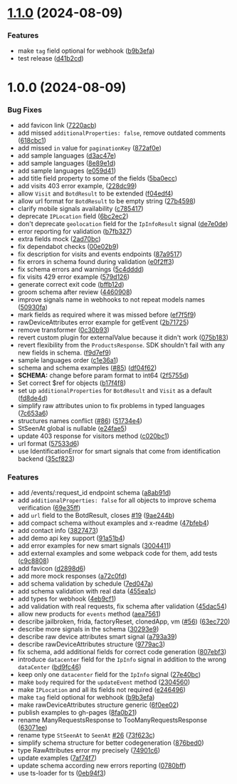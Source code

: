 # [1.1.0](https://github.com/theunderscorer/fingerprint-pro-server-api-openapi/compare/v1.0.0...v1.1.0) (2024-08-09)


### Features

* make `tag` field optional for webhook ([b9b3efa](https://github.com/theunderscorer/fingerprint-pro-server-api-openapi/commit/b9b3efadd98eb86fcdba2b63cb4bef3f8276873f))
* test release ([d41b2cd](https://github.com/theunderscorer/fingerprint-pro-server-api-openapi/commit/d41b2cd4a672552745049bff18ce5598a62c3654))

# 1.0.0 (2024-08-09)


### Bug Fixes

* add favicon link ([7220acb](https://github.com/theunderscorer/fingerprint-pro-server-api-openapi/commit/7220acb581fc69f7cdf54df2672c95810544d30e))
* add missed `additionalProperties: false`, remove outdated comments ([618cbc1](https://github.com/theunderscorer/fingerprint-pro-server-api-openapi/commit/618cbc1736f1ce345e308cc6682ca85a8fd200ba))
* add missed `in` value for `paginationKey` ([872af0e](https://github.com/theunderscorer/fingerprint-pro-server-api-openapi/commit/872af0e67d8920adfde79ff8e7d3d05444e0a817))
* add sample languages ([d3ac47e](https://github.com/theunderscorer/fingerprint-pro-server-api-openapi/commit/d3ac47ef8d3ca9a479446400e9fe41b4c75ff421))
* add sample languages ([8e89e1d](https://github.com/theunderscorer/fingerprint-pro-server-api-openapi/commit/8e89e1deab86360508dc0754676b278a98cf665e))
* add sample languages ([e059d41](https://github.com/theunderscorer/fingerprint-pro-server-api-openapi/commit/e059d4168cf4188a5b1d2db283ee4c809070cc47))
* add title field property to some of the fields ([5ba0ecc](https://github.com/theunderscorer/fingerprint-pro-server-api-openapi/commit/5ba0ecc3b0a47f800bb43b3d85e79080ed1f18a2))
* add visits 403 error example, ([228dc99](https://github.com/theunderscorer/fingerprint-pro-server-api-openapi/commit/228dc995fa5fb717076502c90e1269c130c3194b))
* allow `Visit` and `BotdResult` to be extended ([f04edf4](https://github.com/theunderscorer/fingerprint-pro-server-api-openapi/commit/f04edf42f9670e0ec3a1199b1af8acbe49111ef8))
* allow url format for `BotdResult` to be empty string ([27b4598](https://github.com/theunderscorer/fingerprint-pro-server-api-openapi/commit/27b4598bff0393415d2b97f31222e3474381d328))
* clarify mobile signals availability ([c785417](https://github.com/theunderscorer/fingerprint-pro-server-api-openapi/commit/c7854171179e2daa21a95913531ac34c01c88e73))
* deprecate `IPLocation` field ([6bc2ec2](https://github.com/theunderscorer/fingerprint-pro-server-api-openapi/commit/6bc2ec29e8d26b43b5df725781b2cd54ff35b2c0))
* don't deprecate `geolocation` field for the `IpInfoResult` signal ([de7e0de](https://github.com/theunderscorer/fingerprint-pro-server-api-openapi/commit/de7e0de70fb19b5c1931eefdffb985dcbd7be54b))
* error reporting for validation ([b7fb327](https://github.com/theunderscorer/fingerprint-pro-server-api-openapi/commit/b7fb32727b4944877e3b01e2cf2c89bc44422b2e))
* extra fields mock ([2ad70bc](https://github.com/theunderscorer/fingerprint-pro-server-api-openapi/commit/2ad70bcc7790a47c789a0141cba2b09755c8363a))
* fix dependabot checks ([00e02b9](https://github.com/theunderscorer/fingerprint-pro-server-api-openapi/commit/00e02b96e65e073a6bf90afc130e303cfce4f01c))
* fix description for visits and events endpoints ([87a9517](https://github.com/theunderscorer/fingerprint-pro-server-api-openapi/commit/87a9517a50fb886c75b7a5669de474512b6df120))
* fix errors in schema found during validation ([e0f2ff3](https://github.com/theunderscorer/fingerprint-pro-server-api-openapi/commit/e0f2ff3739a6209d9d3544c969886d83e1ca60c8))
* fix schema errors and warnings ([5c4dddd](https://github.com/theunderscorer/fingerprint-pro-server-api-openapi/commit/5c4dddd7bacbe90cc561d6a64b8342560ecd252f))
* fix visits 429 error example ([579d126](https://github.com/theunderscorer/fingerprint-pro-server-api-openapi/commit/579d1266eb82401b6393216691e52c188ad47fee))
* generate correct exit code ([bffb12d](https://github.com/theunderscorer/fingerprint-pro-server-api-openapi/commit/bffb12d68a4bd05ffb69dff1619b64dd5edf096f))
* groom schema after review ([4460908](https://github.com/theunderscorer/fingerprint-pro-server-api-openapi/commit/446090857ae8aaf0c4110545f06cc5856e818eab))
* improve signals name in webhooks to not repeat models names ([50930fa](https://github.com/theunderscorer/fingerprint-pro-server-api-openapi/commit/50930fac347d16d52b3471bf6f1d6ea7d9430028))
* mark fields as required where it was missed before ([ef7f5f9](https://github.com/theunderscorer/fingerprint-pro-server-api-openapi/commit/ef7f5f9d7d53294497081e426e7b4cda0421b4af))
* rawDeviceAttributes error example for getEvent ([2b71725](https://github.com/theunderscorer/fingerprint-pro-server-api-openapi/commit/2b71725127e061a914558110406585083ab3cb85))
* remove transformer ([0c30b93](https://github.com/theunderscorer/fingerprint-pro-server-api-openapi/commit/0c30b936e061e65ae380557eb2618f3cfd4103bb))
* revert custom plugin for externalValue because it didn't work ([075b183](https://github.com/theunderscorer/fingerprint-pro-server-api-openapi/commit/075b1833119d037847d3bbc70fceed5eaae2c34e))
* revert flexibility from the `ProductsResponse`. SDK shouldn't fail with any new fields in schema. ([f9d7ef9](https://github.com/theunderscorer/fingerprint-pro-server-api-openapi/commit/f9d7ef919adc81b60d7ce630dac0de91e8c165c2))
* sample languages order ([c1e36a1](https://github.com/theunderscorer/fingerprint-pro-server-api-openapi/commit/c1e36a12889452c8ca0c584f6d651b6d60a633a8))
* schema and schema examples ([#85](https://github.com/theunderscorer/fingerprint-pro-server-api-openapi/issues/85)) ([df04f62](https://github.com/theunderscorer/fingerprint-pro-server-api-openapi/commit/df04f62fb8d42fdf5f3f51c6493727364f1d16a5))
* **SCHEMA:** change before param format to int64 ([2f5755d](https://github.com/theunderscorer/fingerprint-pro-server-api-openapi/commit/2f5755df6fad218f58c550a69c9ef3cada158116))
* Set correct $ref for objects ([b17f4f8](https://github.com/theunderscorer/fingerprint-pro-server-api-openapi/commit/b17f4f8ee2ca9689d4ac34097a948967895f9b83))
* set up `additionalProperties` for `BotdResult` and `Visit` as a default ([fd8de4d](https://github.com/theunderscorer/fingerprint-pro-server-api-openapi/commit/fd8de4d0185a7ed63fa5bdc9b7c52e48a78bfc26))
* simplify raw attributes union to fix problems in typed languages ([7c653a6](https://github.com/theunderscorer/fingerprint-pro-server-api-openapi/commit/7c653a636a49923f8d19b42d3ce75abf7b9f235b))
* structures names conflict ([#86](https://github.com/theunderscorer/fingerprint-pro-server-api-openapi/issues/86)) ([51734e4](https://github.com/theunderscorer/fingerprint-pro-server-api-openapi/commit/51734e4d4b056aae5cd3c1733498e8b7f7584f88))
* StSeenAt global is nullable ([e24fae5](https://github.com/theunderscorer/fingerprint-pro-server-api-openapi/commit/e24fae532a13063b8056ff9b865180103c9fed2a))
* update 403 response for visitors method ([c020bc1](https://github.com/theunderscorer/fingerprint-pro-server-api-openapi/commit/c020bc1c5c84299af032c3f591837e64c175dd27))
* url format ([57533d6](https://github.com/theunderscorer/fingerprint-pro-server-api-openapi/commit/57533d6cf7e470e9ca4a6dfadb42ae7c6524af74))
* use IdentificationError for smart signals that come from identification backend ([35cf823](https://github.com/theunderscorer/fingerprint-pro-server-api-openapi/commit/35cf8231c4a0349dbd7d9aa0bcfb708042d443de))


### Features

* add /events/:request_id endpoint schema ([a8ab91d](https://github.com/theunderscorer/fingerprint-pro-server-api-openapi/commit/a8ab91d4e79effbdb9cc17d50308a1a00d351fc5))
* add `additionalProperties: false` for all objects to improve schema verification ([69e35ff](https://github.com/theunderscorer/fingerprint-pro-server-api-openapi/commit/69e35ff3a248f3281f7eb2194217b2dcb911eb28))
* add `url` field to the BotdResult, closes [#19](https://github.com/theunderscorer/fingerprint-pro-server-api-openapi/issues/19) ([9ae244b](https://github.com/theunderscorer/fingerprint-pro-server-api-openapi/commit/9ae244b71be9ea03e4fba922541b46cbbddf7b53))
* add compact schema without examples and x-readme ([47bfeb4](https://github.com/theunderscorer/fingerprint-pro-server-api-openapi/commit/47bfeb43897c90db918bd670ce8611f5c8e03b21))
* add contact info ([3827473](https://github.com/theunderscorer/fingerprint-pro-server-api-openapi/commit/382747309ab3f23d75896f8b87dbfb0575ea1883))
* add demo api key support ([91a51b4](https://github.com/theunderscorer/fingerprint-pro-server-api-openapi/commit/91a51b4ef45711a8f701a60aeff0b5d4735b216d))
* add error examples for new smart signals ([3004411](https://github.com/theunderscorer/fingerprint-pro-server-api-openapi/commit/3004411976fcf1e09b24ffb3a4f19eb6b9c06423))
* add external examples and some webpack code for them, add tests ([c9c8808](https://github.com/theunderscorer/fingerprint-pro-server-api-openapi/commit/c9c8808505fc1f8811c996e5b0fee9fc15ba466b))
* add favicon ([d2898d6](https://github.com/theunderscorer/fingerprint-pro-server-api-openapi/commit/d2898d6c3dfe6657c247bc5bc83b30ad27833c3e))
* add more mock responses ([a72c0fd](https://github.com/theunderscorer/fingerprint-pro-server-api-openapi/commit/a72c0fd6752b5fb0f8f98346c6eb8da7ab8dbeb6))
* add schema validation by schedule ([7ed047a](https://github.com/theunderscorer/fingerprint-pro-server-api-openapi/commit/7ed047a21b9cd1a61e7834d4775c1709a15389fa))
* add schema validation with real data ([455ea1c](https://github.com/theunderscorer/fingerprint-pro-server-api-openapi/commit/455ea1cbf7e29444aea63867bbe495d33d5674d7))
* add types for webhook ([4eb9cf1](https://github.com/theunderscorer/fingerprint-pro-server-api-openapi/commit/4eb9cf1ac5e8c1f969b1f65d3521314109549d4a))
* add validation with real requests, fix schema after validation ([45dac54](https://github.com/theunderscorer/fingerprint-pro-server-api-openapi/commit/45dac54de9f4b4406391bb1456557eca35249b90))
* allow new products for `events` method ([aea7561](https://github.com/theunderscorer/fingerprint-pro-server-api-openapi/commit/aea756184582604d133d324c0840de1d564ed5b6))
* describe jailbroken, frida, factoryReset, clonedApp, vm ([#56](https://github.com/theunderscorer/fingerprint-pro-server-api-openapi/issues/56)) ([63ec720](https://github.com/theunderscorer/fingerprint-pro-server-api-openapi/commit/63ec720f4604e7eb2592aed80ecf6850f2ebc99a))
* describe more signals in the schema ([30293e9](https://github.com/theunderscorer/fingerprint-pro-server-api-openapi/commit/30293e94eaefc95ac645a8d6a5d72860db5b4462))
* describe raw device attributes smart signal ([a793a39](https://github.com/theunderscorer/fingerprint-pro-server-api-openapi/commit/a793a39de16a1af94518bba6abaabccbe5b9a151))
* describe rawDeviceAttributes structure ([9779ac3](https://github.com/theunderscorer/fingerprint-pro-server-api-openapi/commit/9779ac3e52c50e609662d650f2d194c35489e854))
* fix schema, add additional fields for correct code generation ([807ebf3](https://github.com/theunderscorer/fingerprint-pro-server-api-openapi/commit/807ebf305061b5cc82cb7708f382ea93745ed27c))
* introduce `datacenter` field for the `IpInfo` signal in addition to the wrong `dataCenter` ([bd9fc46](https://github.com/theunderscorer/fingerprint-pro-server-api-openapi/commit/bd9fc46a61c990d853617db4d49c56a671bb7dce))
* keep only one `datacenter` field for the `IpInfo` signal ([27e40bc](https://github.com/theunderscorer/fingerprint-pro-server-api-openapi/commit/27e40bc9c3ee120dc46079821d11db338cf53547))
* make `body` required for the `updateEvent` method ([2304560](https://github.com/theunderscorer/fingerprint-pro-server-api-openapi/commit/230456076dd2b99106b4b1730dd4b2db891ff047))
* make `IPLocation` and all its fields not required ([e246496](https://github.com/theunderscorer/fingerprint-pro-server-api-openapi/commit/e24649662f7a527c8a1e318910891be1ad43f051))
* make `tag` field optional for webhook ([b9b3efa](https://github.com/theunderscorer/fingerprint-pro-server-api-openapi/commit/b9b3efadd98eb86fcdba2b63cb4bef3f8276873f))
* make rawDeviceAttributes structure generic ([6f0ee02](https://github.com/theunderscorer/fingerprint-pro-server-api-openapi/commit/6f0ee02b88236e0f5baacdb2bf69639d8a264d84))
* publish examples to gh-pages ([8fa0b21](https://github.com/theunderscorer/fingerprint-pro-server-api-openapi/commit/8fa0b218419efce7e89b0ffff3f85b7a8cc93d81))
* rename ManyRequestsResponse to TooManyRequestsResponse ([63071ee](https://github.com/theunderscorer/fingerprint-pro-server-api-openapi/commit/63071eeb789e6ac58db48a2263331448cd33a144))
* rename type `StSeenAt` to `SeenAt` [#26](https://github.com/theunderscorer/fingerprint-pro-server-api-openapi/issues/26) ([73f623c](https://github.com/theunderscorer/fingerprint-pro-server-api-openapi/commit/73f623c1a6e3ec1d90db55c125c376689004188e))
* simplify schema structure for better codegeneration ([876bed0](https://github.com/theunderscorer/fingerprint-pro-server-api-openapi/commit/876bed02230a86ea3724a810f0ac7644f541a240))
* type RawAttributes error my precisely ([74901c6](https://github.com/theunderscorer/fingerprint-pro-server-api-openapi/commit/74901c6b667e00293d241cfb562734c7d2659f19))
* update examples ([7af74f7](https://github.com/theunderscorer/fingerprint-pro-server-api-openapi/commit/7af74f7a38f2df19bedbf7eca4d430947d705761))
* update schema according new errors reporting ([0780bff](https://github.com/theunderscorer/fingerprint-pro-server-api-openapi/commit/0780bffde2638c35ffc1e87982570521efa72ad7))
* use ts-loader for ts ([0eb94f3](https://github.com/theunderscorer/fingerprint-pro-server-api-openapi/commit/0eb94f312e66119a4c20ce33e84907fd3c593002))
